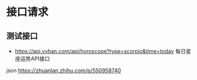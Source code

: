 # 接口请求

## 测试接口

- <https://api.vvhan.com/api/horoscope?type=scorpio&time=today> 每日星座运势API接口

json
<https://zhuanlan.zhihu.com/p/550958740>
